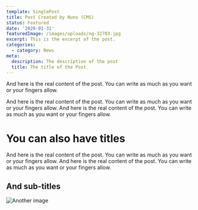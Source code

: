 ```yaml
---
template: SinglePost
title: Post Created by Nuno (CMS)
status: Featured
date: '2020-01-31'
featuredImage: /images/uploads/ng-32703.jpg
excerpt: This is the excerpt of the post.
categories:
  - category: News
meta:
  description: The description of the post
  title: The title of the Post
---
```

And here is the real content of the post. You can write as much as you want or your fingers allow. 

And here is the real content of the post. You can write as much as you want or your fingers allow. And here is the real content of the post. You can write as much as you want or your fingers allow. 



# You can also have titles

And here is the real content of the post. You can write as much as you want or your fingers allow. And here is the real content of the post. You can write as much as you want or your fingers allow. 

## And sub-titles

![Another image](/images/uploads/isabella-juskova.jpg)
